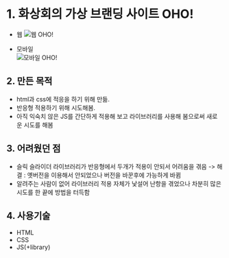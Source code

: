 # 1. 화상회의 가상 브랜딩 사이트 OHO!

* 웹
![웹 OHO!](https://user-images.githubusercontent.com/89256060/158193439-c69b7159-c4c8-43fc-b6d8-10a0fc749d66.JPG)

* 모바일 <br>
![모바일 OHO!](https://user-images.githubusercontent.com/89256060/158193434-ee085291-1778-4e74-8139-4d5943a5b867.JPG)


## 2. 만든 목적

* html과 css에 적응을 하기 위해 만듦.
* 반응형 적용하기 위해 시도해봄.
* 아직 익숙치 않은 JS를 간단하게 적용해 보고 라이브러리를 사용해 봄으로써 새로운 시도를 해봄

## 3. 어려웠던 점
* 슬릭 슬라이더 라이브러리가 반응형에서 두개가 적용이 안되서 어려움을 겪음 -> 해결 : 옛버전을 이용해서 안되었으나 버전을 바꾼후에 가능하게 바뀜
* 알려주는 사람이 없어 라이브러리 적용 자체가 낯설어 난항을 겪었으나 차분히 많은 시도를 한 끝에 방법을 터득함

## 4. 사용기술
* HTML
* CSS
* JS(+library)

